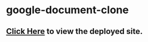 # google-document-clone

## [Click Here](https://portfolio-gethziyaljoyce.netlify.app) to view the deployed site.

